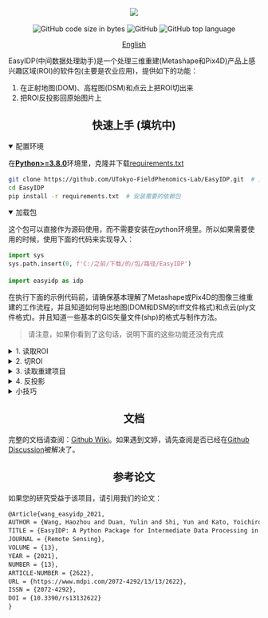 <div align="center">

<p>
   <!-- <a align="left" href="https://ultralytics.com/yolov5" target="_blank"> -->
   <img width="850" src="https://github.com/HowcanoeWang/EasyIDP/wiki/static/easyidp_head.svg"></a>
</p>

<p align="center">
  <img alt="GitHub code size in bytes" src="https://img.shields.io/github/languages/code-size/UTokyo-FieldPhenomics-Lab/EasyIDP?style=plastic">
  <img alt="GitHub" src="https://img.shields.io/github/license/UTokyo-FieldPhenomics-Lab/EasyIDP?style=plastic">
  <img alt="GitHub top language" src="https://img.shields.io/github/languages/top/UTokyo-FieldPhenomics-Lab/EasyIDP?style=plastic">
</p>

<a href="README.md">English</a>

</div>
EasyIDP(中间数据处理助手)是一个处理三维重建(Metashape和Pix4D)产品上感兴趣区域(ROI)的软件包(主要是农业应用)，提供如下的功能：

1. 在正射地图(DOM)、高程图(DSM)和点云上把ROI切出来
2. 把ROI反投影回原始图片上


## <div align="center">快速上手 (填坑中)</div>

<details open>
<summary>配置环境</summary>

在[**Python>=3.8.0**](https://www.python.org/)环境里，克隆并下载[requirements.txt](https://github.com/UTokyo-FieldPhenomics-Lab/EasyIDP/blob/master/requirements.txt)

```bash
git clone https://github.com/UTokyo-FieldPhenomics-Lab/EasyIDP.git  # 克隆
cd EasyIDP
pip install -r requirements.txt  # 安装需要的依赖包
```

</details>

<details open>
<summary>加载包</summary>

这个包可以直接作为源码使用，而不需要安装在python环境里。所以如果需要使用的时候，使用下面的代码来实现导入：

```python
import sys
sys.path.insert(0, f'C:/之前/下载/的/包/路径/EasyIDP')
  
import easyidp as idp
```
</details>

在执行下面的示例代码前，请确保基本理解了Metashape或Pix4D的图像三维重建的工作流程，并且知道如何导出地图(DOM和DSM的tiff文件格式)和点云(ply文件格式)。并且知道一些基本的GIS矢量文件(shp)的格式与制作方法。

> 请注意，如果你看到了这句话，说明下面的这些功能还没有完成

<details close>
<summary>1. 读取ROI</summary>

```python
roi = idp.ROI("xxxx.shp")  # 经纬度二维信息
  
# 从高程图DSM里获取高度信息
roi.get_z_from_dsm("xxxx_dsm.tiff")  # 增加高度成为三维信息
```

二维的ROI可以用来切正射地图、高程图和点云(参考`2.切ROI`)。三维点ROI可以用来反投影回原始图片上(参考`4.反投影`)。

  
或者你可以直接自动创建一个网格ROI：
  
```python
roi = idp.ROI(grid_h=300, grid_w=300, tif_path="xxxx.tif")
```
</details>

<details close>
<summary>2. 切ROI</summary>
  
```python
# 读取正射地图和高程图文件
dom = idp.GeoTiff("xxx_dom.tif")
dsm = idp.GeoTiff("xxx_dsm.tif")
  
# 读取点云文件
ply = idp.PointCloud("xxx_pcd.ply")
  
# 切ROI
dom_parts = roi.clip(dom)
dsm_parts = roi.clip(dsm)
pcd_parts = roi.clip(ply)
```
  
</details>

<details close>
<summary>3. 读取重建项目</summary>
  
```python
proj = idp.Recons()
proj.add_pix4d(["aaa.p4d", "bbb.p4d", ...])  # 支持使用列表来输入时间序列项目
proj.add_metashape(["aaa.psx", "bbb.psx"])
```

请注意，对于Metashape的时间序列项目，推荐在一个项目中建立多个Chunk来记录不同的时间，如下图所示：
  
<div align="center"><img width="350" src="images/metashape_multi_chunks.png"></a></div>

但是每个时间序列单独一个只有一个chunk的Metashape文件，也是可接受的。EasyIDP包会自动的按照给定的顺序分离出里面的每一个Chunk。

<div align="center"><img width="550" src="images/metashape_single_chunk.png"></a></div>

然后你可以按照下面两种方法获取每一个Chunk：

```python
chunk1 = proj[0]
# or
chunk1 = proj["chunk_or_project_name"]
```

</details>

<details close>
<summary>4. 反投影</summary>
  
```python
>>> img_dict = roi.back_to_raw(chunk1)
```
  
然后检查运算结果：
```python
# 所有找到的原始图片
>>> img_dict.keys()   
dict_keys(['DJI_0177.JPG', 'DJI_0178.JPG', 'DJI_0179.JPG', 'DJI_0180.JPG', ... ]

# ROI在该图片上的像素坐标
>>> img_dict['DJI_0177.JPG'] 
array([[ 779,  902],
       [1043,  846],
       [1099, 1110],
       [ 834, 1166],
       [ 779,  902]])
```
 
</details>


<details close>
<summary>小技巧</summary>
  
如果用的是Pix4D的话，只要你没有移动原始的项目文件，包可以自动找到输出的正摄地图等路径：
```python
>>> proj[0].kind
"pix4D"
>>> proj[0].dom_path
"E:\...\pix4d_project_folder\3_dsm_ortho\2_mosaic\project_name_transparent_mosaic_group1.tif"
```

但是Metashape项目，导出的路径非常自由，需要手动指定路径
```python
>>> proj[0].kind
"metashape"
>>> proj[0].dom_path = r"E:\where\you\export\metashape\results\dom.tif"
```

</details>


## <div align="center">文档</div>

完整的文档请查阅：[Github Wiki](https://github.com/UTokyo-FieldPhenomics-Lab/EasyIDP/wiki)。如果遇到文婷，请先查阅是否已经在[Github Discussion](https://github.com/UTokyo-FieldPhenomics-Lab/EasyIDP/discussions)被解决了。


## <div align="center">参考论文</div>

如果您的研究受益于该项目，请引用我们的论文：

```latex
@Article{wang_easyidp_2021,
AUTHOR = {Wang, Haozhou and Duan, Yulin and Shi, Yun and Kato, Yoichiro and Ninomiya, Seish and Guo, Wei},
TITLE = {EasyIDP: A Python Package for Intermediate Data Processing in UAV-Based Plant Phenotyping},
JOURNAL = {Remote Sensing},
VOLUME = {13},
YEAR = {2021},
NUMBER = {13},
ARTICLE-NUMBER = {2622},
URL = {https://www.mdpi.com/2072-4292/13/13/2622},
ISSN = {2072-4292},
DOI = {10.3390/rs13132622}
}
```
